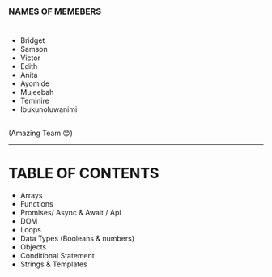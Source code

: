 
### NAMES OF MEMEBERS 
#
-  Bridget
-  Samson
-  Victor
-  Edith
-  Anita
-  Ayomide
-  Mujeebah
-  Teminire
-  Ibukunoluwanimi
##
(Amazing Team 😊)

---

# TABLE OF CONTENTS
- Arrays 
- Functions
- Promises/ Async & Await / Api
- DOM
- Loops
- Data Types (Booleans & numbers)
- Objects
- Conditional Statement
- Strings & Templates